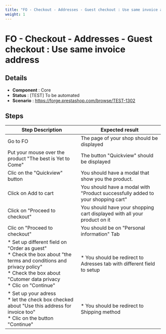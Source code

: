 ```yaml
---
title: "FO - Checkout - Addresses - Guest checkout : Use same invoice address"
weight: 1
---
```


# FO - Checkout - Addresses - Guest checkout : Use same invoice address
## Details
* **Component** : Core
* **Status** : [TEST] To be automated
* **Scenario** : https://forge.prestashop.com/browse/TEST-1302

## Steps
| Step Description | Expected result |
| ----- | ----- |
| Go to FO | The page of your shop should be displayed |
| Put your mouse over the product "The best is Yet to Come" | The button "Quickview" should be displayed |
| Clic on the "Quickview" button | You should have a modal that show you the product. |
| Click on Add to cart | You should have a modal with "Product successfully added to your shopping cart" |
| Click on "Proceed to checkout" | You should have your shopping cart displayed with all your product on it |
| Clic on "Proceed to checkout" | You should be on "Personal information" Tab |
| * Set up different field on "Order as guest"<br> * Check the box about "the terms and conditions and privacy policy"<br> * Check the box about "Cutomer data privacy<br> * Clic on "Continue" | * You should be redirect to Adresses tab with different field to setup |
| * Set up your adress<br> * let the check box checked about "Use this address for invoice too" <br> * Clic on the button "Continue" | * You should be redirect to Shipping method |

